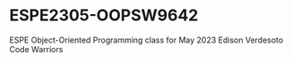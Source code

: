 # ESPE2305-OOPSW9642
ESPE Object-Oriented Programming class for May 2023
Edison Verdesoto Code Warriors